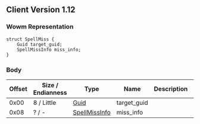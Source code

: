 ## Client Version 1.12

### Wowm Representation
```rust,ignore
struct SpellMiss {
    Guid target_guid;
    SpellMissInfo miss_info;
}
```
### Body

| Offset | Size / Endianness | Type | Name | Description | Comment |
| ------ | ----------------- | ---- | ---- | ----------- | ------- |
| 0x00 | 8 / Little | [Guid](../spec/packed-guid.md) | target_guid |  |  |
| 0x08 | ? / - | [SpellMissInfo](spellmissinfo.md) | miss_info |  |  |

